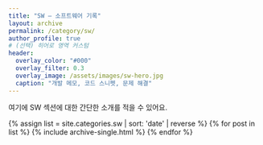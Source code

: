 ```yaml
---
title: "SW — 소프트웨어 기록"
layout: archive
permalink: /category/sw/
author_profile: true
# (선택) 히어로 영역 커스텀
header:
  overlay_color: "#000"
  overlay_filter: 0.3
  overlay_image: /assets/images/sw-hero.jpg
  caption: "개발 메모, 코드 스니펫, 문제 해결"
---
```


여기에 SW 섹션에 대한 간단한 소개를 적을 수 있어요.

{% assign list = site.categories.sw | sort: 'date' | reverse %}
{% for post in list %}
  {% include archive-single.html %}
{% endfor %}
